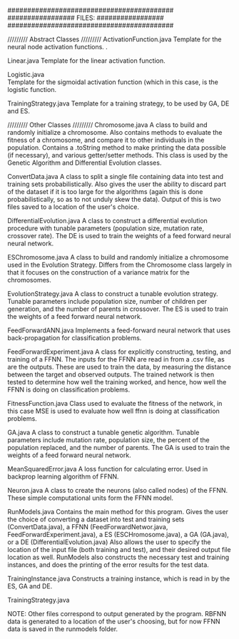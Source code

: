 ##########################################
################# FILES: #################
##########################################

///////// Abstract Classes /////////
ActivationFunction.java
	Template for the neural node activation functions. . 

Linear.java	
	Template for the linear activation function.

Logistic.java	
	Template for the sigmoidal activation function (which in this case, is the logistic
	function.

TrainingStrategy.java
        Template for a training strategy, to be used by GA, DE and ES. 
	
///////// Other Classes /////////
Chromosome.java
    A class to build and randomly initialize a chromosome. Also contains methods to evaluate
    the fitness of a chromosome, and compare it to other individuals in the population. Contains
    a .toString method to make printing the data possible (if necessary), and various getter/setter
    methods. This class is used by the Genetic Algorithm and Differential Evolution classes. 

ConvertData.java
    A class to split a single file containing data into test and training sets probabilistically. Also
    gives the user the ability to discard part of the dataset if it is too large for the algorithms (again
    this is done probabilistically, so as to not unduly skew the data). Output of this is two files saved
    to a location of the user's choice. 
    
DifferentialEvolution.java
    A class to construct a differential evolution procedure with tunable parameters (population size, 
    mutation rate, crossover rate). The DE is used to train the weights of a feed forward neural 
    neural network. 

ESChromosome.java
    A class to build and randomly initialize a chromosome used in the Evolution Strategy. Differs from 
    the Chromosome class largely in that it focuses on the construction of a variance matrix for 
    the chromosomes. 

EvolutionStrategy.java
    A class to construct a tunable evolution strategy. Tunable parameters include population size, 
    number of children per generation, and the number of parents in crossover. The ES is used to train
    the weights of a feed forward neural network. 

FeedForwardANN.java
	Implements a feed-forward neural network that uses back-propagation for classification problems.

FeedForwardExperiment.java
	A class for explicitly constructing, testing, and training of a FFNN. The inputs
	for the FFNN are read in from a .csv file, as are the outputs. These are used
	to train the data, by measuring the distance between the target and observed
	outputs. The trained network is then tested to determine how well the training
	worked, and hence, how well the FFNN is doing on classification problems. 

FitnessFunction.java
    Class used to evaluate the fitness of the network, in this case MSE is used to 
    evaluate how well ffnn is doing at classification problems.

GA.java
    A class to construct a tunable genetic algorithm. Tunable parameters include mutation rate, 
    population size, the percent of the population replaced, and the number of parents. The GA
    is used to train the weights of a feed forward neural network.

MeanSquaredError.java
 	A loss function for calculating error. Used in backprop learning algorithm of FFNN.
 	
Neuron.java
	A class to create the neurons (also called nodes) of the FFNN. These simple 
	computational units form the FFNN model.  


RunModels.java
	Contains the main method for this program. Gives the user the choice of 
	converting a dataset into test and training sets (ConvertData.java), a FFNN
        (FeedForwardNetwor.java, FeedForwardExperiment.java), a ES (ESCHromosome.java), 
        a GA (GA.java), or a DE (DifferentialEvolution.java)  Also allows the user
	to specify the location of the input file (both training and test), and 
        their desired output file location as well. RunModels also constructs the 
        necessary test and training instances, and does the printing of the
        error results for the test data. 

TrainingInstance.java
        Constructs a training instance, which is read in by the ES, GA and DE. 

TrainingStrategy.java
        
NOTE: Other files correspond to output generated by the program. RBFNN data is 
generated to a location of the user's choosing, but for now FFNN data is saved in the
runmodels folder.